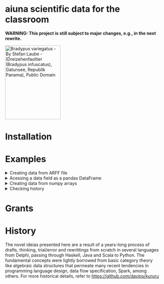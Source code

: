 # aiuna scientific data for the classroom
**WARNING: This project is still subject to major changes, e.g., in the next rewrite.**


<p><a href="https://commons.wikimedia.org/wiki/File:Bradypus.jpg#/media/Ficheiro:Bradypus.jpg"><img src="https://upload.wikimedia.org/wikipedia/commons/1/18/Bradypus.jpg" alt="Bradypus variegatus - By Stefan Laube - (Dreizehenfaultier (Bradypus infuscatus), Gatunsee, Republik Panama), Public Domain" width="180" height="240"></a></p>

# Installation

# Examples

<details>
<summary>Creating data from ARFF file</summary>
<p>

```python3
import aiuna.pack

d = File("iris.arff").data
print(d.Xd)
```

```
['sepallength', 'sepalwidth', 'petallength', 'petalwidth']
```
```python3

print(d.X[:5])
```

```
[[5.1 3.5 1.4 0.2]
 [4.9 3.  1.4 0.2]
 [4.7 3.2 1.3 0.2]
 [4.6 3.1 1.5 0.2]
 [5.  3.6 1.4 0.2]]
```
```python3

print(d.y[:5])
```

```
['Iris-setosa' 'Iris-setosa' 'Iris-setosa' 'Iris-setosa' 'Iris-setosa']
```
```python3

print(sorted(set(d.y)))
```

```
['Iris-setosa', 'Iris-versicolor', 'Iris-virginica']
```

</p>
</details>

<details>
<summary>Acessing a data field as a pandas DataFrame</summary>
<p>

```python3
import aiuna.pack

d = File("iris.arff").data
df = d.X_pd
print(df.head())
```

```
   sepallength  sepalwidth  petallength  petalwidth
0          5.1         3.5          1.4         0.2
1          4.9         3.0          1.4         0.2
2          4.7         3.2          1.3         0.2
3          4.6         3.1          1.5         0.2
4          5.0         3.6          1.4         0.2
```
```python3

mycol = d.X_pd["petallength"]
print(mycol[:5])
```

```
0    1.4
1    1.4
2    1.3
3    1.5
4    1.4
Name: petallength, dtype: float64
```

</p>
</details>

<details>
<summary>Creating data from numpy arrays</summary>
<p>

```python3
import aiuna.pack

X = np.array([[1, 2, 3], [4, 5, 6], [7, 8, 9]])
y = np.array([0, 1, 1])
d = new(X=X, y=y)
print(d)
```

```
{
    "uuid": "2BKAfUOnmjvdGlHo75rEdEM",
    "uuids": {
        "X": "34fVnbLMCkye7mDVaFTKZ2D",
        "Y": "35Eugcis8RTjXNaUbYcY8oW",
        "failure": "00000000000000000000001",
        "timeout": "00000000000000000000001",
        "comparable": "00000000000000000000001"
    },
    "matrices": "X,Y"
}
```

</p>
</details>

<details>
<summary>Checking history</summary>
<p>

```python3
import aiuna.pack

X = np.array([[1, 2, 3], [4, 5, 6], [7, 8, 9]])
y = np.array([0, 1, 1])
d = new(X=X, y=y)
print(d.history)
```

```
[
    {
        "id": "06o5LroHNEoS3NVwXptGF1G",
        "desc": {
            "name": "New",
            "path": "aiuna.new",
            "config": {
                "hashes": {
                    "X": "586962852295d584ec08e7214393f8b2",
                    "Y": "f043eb8b1ab0a9618ad1dc53a00d759e"
                }
            }
        }
    }
]
```
```python3

del d["X"]
print(d.history)
```

```
[
    {
        "id": "06o5LroHNEoS3NVwXptGF1G",
        "desc": {
            "name": "New",
            "path": "aiuna.new",
            "config": {
                "hashes": {
                    "X": "586962852295d584ec08e7214393f8b2",
                    "Y": "f043eb8b1ab0a9618ad1dc53a00d759e"
                }
            }
        }
    },
    {
        "id": "06LmOW1zKe8JV60yeoG7GAR",
        "desc": {
            "name": "Del",
            "path": "aiuna.delete",
            "config": {
                "field": "X"
            }
        }
    }
]
```
```python3

d["Z"] = 42
print(d.Z, type(d.Z))
```

```
[[42]] <class 'numpy.ndarray'>
```
```python3

print(d.history)
```

```
[
    {
        "id": "06o5LroHNEoS3NVwXptGF1G",
        "desc": {
            "name": "New",
            "path": "aiuna.new",
            "config": {
                "hashes": {
                    "X": "586962852295d584ec08e7214393f8b2",
                    "Y": "f043eb8b1ab0a9618ad1dc53a00d759e"
                }
            }
        }
    },
    {
        "id": "06LmOW1zKe8JV60yeoG7GAR",
        "desc": {
            "name": "Del",
            "path": "aiuna.delete",
            "config": {
                "field": "X"
            }
        }
    },
    {
        "id": "070PDPFt5DqkHjb7QQg4OIu",
        "desc": {
            "name": "Let",
            "path": "aiuna.let",
            "config": {
                "field": "Z",
                "value": 42
            }
        }
    }
]
```

</p>
</details>

# Grants

# History
The novel ideias presented here are a result of a years-long process of drafts, thinking, trial/error and rewrittings from scratch in several languages from Delphi, passing through Haskell, Java and Scala to Python. The fundamental concepts were lightly borrowed from basic category theory like algebraic data structures that permeate many recent tendencies in programming language design, data flow specification, Spark, among others. 
For more historical details, refer to https://github.com/davips/kururu
